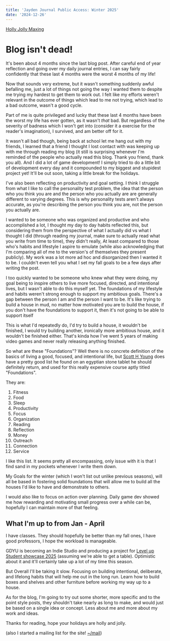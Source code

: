 ```yaml
---
title: 'Jayden Journal Public Access: Winter 2025'
date: '2024-12-26'
---
```


[Holly Jolly Maxing](https://youtube.com/playlist?list=PLA1lfYRDWuPgHZs9IH47kRzVLz-FRISh6&si=NwUTHh96NYtggRDK)

# Blog isn't dead!

It's been about 4 months since the last blog post. After careful end of year reflection and going over my daily journal entries, I can say fairly confidently that these last 4 months were the worst 4 months of my life!

Now that sounds very extreme, but it wasn't something suddenly awful befalling me, just a lot of things not going the way I wanted them to despite me trying my hardest to get them to work out. I felt like my efforts weren't relevant in the outcome of things which lead to me not trying, which lead to a bad outcome, wasn't a good cycle. 

Part of me is quite privileged and lucky that these last 4 months have been the worst my life has ever gotten, as it wasn't _that_ bad. But regardless of the severity of badness which I won't get into (consider it a exercise for the reader's imagination), I survived, and am better off for it.

It wasn't all bad though, being back at school let me hang out with my friends, I learned that a friend I thought I lost contact with was keeping up with me through reading my blog (it still is surprising whenever I'm reminded of the people who actually read this blog. Thank you friend, thank you all). And I did a lot of game development! I simply tried to do a little bit of development every day and it compounded to my biggest and stupidest project yet! It'll be out soon, taking a little break for the holidays.

I've also been reflecting on productivity and goal setting. I think I struggle from what I like to call the personality test problem, the idea that the person who you think you are and the person who you actually are are generally different to varying degrees. This is why personality tests aren't always accurate, as you're describing the person you think you are, not the person you actually are.

I wanted to be someone who was organized and productive and who accomplished a lot, I thought my day to day habits reflected this, but considering them from the perspective of what I actually did vs what I thought I did (through reading my journal, make sure to actually read what you write from time to time), they didn't really, At least compared to those who's habits and lifestyle I aspire to emulate (while also acknowledging that I'm comparing all of me to the version's of themselves they present publicly). My work was a lot more ad hoc and disorganized then I wanted it to be. I couldn't even tell you what I set my fall goals to be a few days after writing the post.

I too quickly wanted to be someone who knew what they were doing, my goal being to inspire others to live more focused, directed, and intentional lives, but I wasn't able to do this myself yet. The foundations of my lifestyle and habits weren't strong enough to support my ambitious goals. There's a gap between the person I am and the person I want to be. It's like trying to build a house in mud, no matter how motivated you are to build the house, if you don't have the foundations to support it, then it's not going to be able to support itself

This is what I'd repeatedly do, I'd try to build a house, it wouldn't be finished, I would try building another, ironically more ambitious house, and it wouldn't be finished either. That's kinda how I've went 5 years of making video games and never really releasing anything finished.

So what are these "Foundations"? Well there is no concrete definition of the basics of living a good, focused, and intentional life, but [Scott H Young](https://www.scotthyoung.com/) does have a pretty good list he found on an egyptian stone tablet he should definitely return, and used for this really expensive course aptly titled "Foundations".

They are:

1. Fitness
2. Food
3. Sleep
4. Productivity
5. Focus
6. Organization
7. Reading
8. Reflection
9. Money
10. Outreach
11. Connection
12. Service

I like this list. It seems pretty all encompassing, only issue with it is that I find sand in my pockets whenever I write them down.

My Goals for the winter (which I won't list out unlike previous seasons), will all be based in fostering solid foundations that will allow me to build all the houses I'd like to have and demonstrate to others.

I would also like to focus on action over planning. Daily game dev showed me how rewarding and motivating small progress over a while can be, hopefully I can maintain more of that feeling.

## What I'm up to from Jan - April

I have classes. They should hopefully be better than my fall ones, I have good professors, I hope the workload is manageable.

GDYU is becoming an Indie Studio and producing a project for [Level up Student showcase 2025](https://levelupshowcase.com/) (assuming we're able to get a table). Optimistic about it and it'll certainly take up a lot of my time this season.

But Overall I'll be taking it slow. Focusing on building intentional, deliberate, and lifelong habits that will help me out in the long run. Learn how to build boxes and shelves and other furniture before working my way up to a house.

As for the blog, I'm going to try out some shorter, more specific and to the point style posts, they shouldn't take nearly as long to make, and would just be based on a single idea or concept. Less about me and more about my work and ideas.

Thanks for reading, hope your holidays are holly and jolly.

(also I started a mailing list for the site! [~/mail](/mail))
